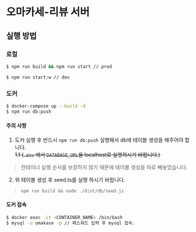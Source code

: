 # 오마카세-리뷰 서버

## 실행 방법

### 로컬

```sh
$ npm run build && npm run start // prod

$ npm run start:w // dev
```

### 도커

```bash
$ docker-compose up --build -d
$ npm run db:push
```

#### 주의 사항

1. 도커 실행 후 반드시 `npm run db:push` 실행해서 db에 테이블 생성을 해주어야 합니다.    
    ~~1.1 (`.env` 에서 `DATABASE_URL`을 localhost로 실행하시기 바랍니다.)~~

> 컨테이너 실행 순서를 보장하지 않기 때문에 테이블 생성을 따로 빼놓았습니다.

2. 위 테이블 생성 후 seed.ts를 실행 하시기 바랍니다.

> `npm run build && node ./dist/db/seed.js`

#### 도커 접속

```bash
$ docker exec -it <CONTAINER_NAME> /bin/bash
$ mysql -u omakase -p // 패스워드 입력 후 mysql 접속.
```
